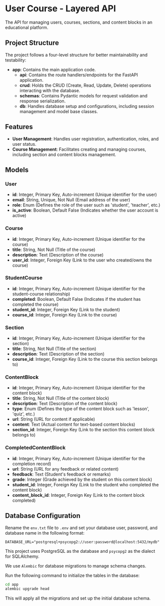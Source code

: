 # User Course - Layered API

The API for managing users, courses, sections, and content blocks in an educational platform.

## Project Structure

The project follows a four-level structure for better maintainability and testability:

- **app**: Contains the main application code.
    - **api**: Contains the route handlers/endpoints for the FastAPI application.
    - **crud**: Holds the CRUD (Create, Read, Update, Delete) operations interacting with the database.
    - **schemas**: Contains Pydantic models for request validation and response serialization.
    - **db**: Handles database setup and configurations, including session management and model base classes.

## Features

- **User Management**: Handles user registration, authentication, roles, and user status.
- **Course Management**: Facilitates creating and managing courses, including section and content blocks management.


## Models

### User

- **id**: Integer, Primary Key, Auto-increment (Unique identifier for the user)
- **email**: String, Unique, Not Null (Email address of the user)
- **role**: Enum (Defines the role of the user such as 'student', 'teacher', etc.)
- **is_active**: Boolean, Default False (Indicates whether the user account is active)

### Course

- **id**: Integer, Primary Key, Auto-increment (Unique identifier for the course)
- **title**: String, Not Null (Title of the course)
- **description**: Text (Description of the course)
- **user_id**: Integer, Foreign Key (Link to the user who created/owns the course)

### StudentCourse

- **id**: Integer, Primary Key, Auto-increment (Unique identifier for the student-course relationship)
- **completed**: Boolean, Default False (Indicates if the student has completed the course)
- **student_id**: Integer, Foreign Key (Link to the student)
- **course_id**: Integer, Foreign Key (Link to the course)

### Section

- **id**: Integer, Primary Key, Auto-increment (Unique identifier for the section)
- **title**: String, Not Null (Title of the section)
- **description**: Text (Description of the section)
- **course_id**: Integer, Foreign Key (Link to the course this section belongs to)

### ContentBlock

- **id**: Integer, Primary Key, Auto-increment (Unique identifier for the content block)
- **title**: String, Not Null (Title of the content block)
- **description**: Text (Description of the content block)
- **type**: Enum (Defines the type of the content block such as 'lesson', 'quiz', etc.)
- **url**: String (URL for content if applicable)
- **content**: Text (Actual content for text-based content blocks)
- **section_id**: Integer, Foreign Key (Link to the section this content block belongs to)

### CompletedContentBlock

- **id**: Integer, Primary Key, Auto-increment (Unique identifier for the completion record)
- **url**: String (URL for any feedback or related content)
- **feedback**: Text (Student's feedback or remarks)
- **grade**: Integer (Grade achieved by the student on this content block)
- **student_id**: Integer, Foreign Key (Link to the student who completed the content block)
- **content_block_id**: Integer, Foreign Key (Link to the content block completed)


## Database Configuration

Rename the `env.txt` file to `.env` and set your database user, password, and database name in the following format:

```
DATABASE_URL="postgresql+psycopg2://user:password@localhost:5432/mydb"
```

This project uses PostgreSQL as the database and `psycopg2` as the dialect for SQLAlchemy.

We use `Alembic` for database migrations to manage schema changes.

Run the following command to initialize the tables in the database:

```bash
cd app
alembic upgrade head
```

This will apply all the migrations and set up the initial database schema.

